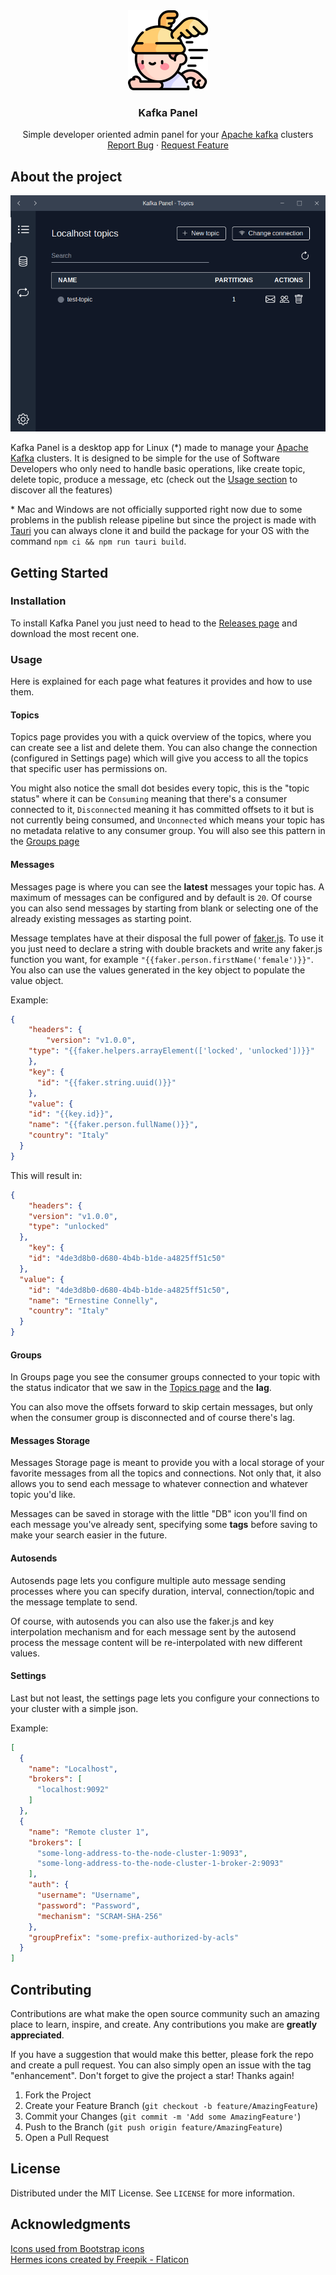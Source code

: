 <div align="center">
  <img src="app-icon.png" width="128px">
  <h3>Kafka Panel</h3>
  <p>
    Simple developer oriented admin panel for your <a href="https://kafka.apache.org">Apache kafka</a> clusters
    <br />
    <a href="https://github.com/ianFar96/kafka_panel/issues">Report Bug</a>
    ·
    <a href="https://github.com/ianFar96/kafka_panel/issues">Request Feature</a>
  </p>
</div>

## About the project

![Kafka Panel screenshot](src/assets/screenshots/topics-page.png)

Kafka Panel is a desktop app for Linux (*) made to manage your [Apache Kafka](https://kafka.apache.org) clusters. It is designed to be simple for the use of Software Developers who only need to handle basic operations, like create topic, delete topic, produce a message, etc (check out the [Usage section](#usage) to discover all the features)

\* Mac and Windows are not officially supported right now due to some problems in the publish release pipeline but since the project is made with [Tauri](https://tauri.app/) you can always clone it and build the package for your OS with the command `npm ci && npm run tauri build`.

## Getting Started

### Installation

To install Kafka Panel you just need to head to the [Releases page](https://github.com/ianFar96/kafka_panel/releases) and download the most recent one.

### Usage

Here is explained for each page what features it provides and how to use them.

#### Topics

Topics page provides you with a quick overview of the topics, where you can create see a list and delete them. You can also change the connection (configured in Settings page) which will give you access to all the topics that specific user has permissions on.

You might also notice the small dot besides every topic, this is the "topic status" where it can be `Consuming` meaning that there's a consumer connected to it, `Disconnected` meaning it has committed offsets to it but is not currently being consumed, and `Unconnected` which means your topic has no metadata relative to any consumer group. You will also see this pattern in the [Groups page](#groups)

#### Messages

Messages page is where you can see the **latest** messages your topic has. A maximum of messages can be configured and by default is `20`. Of course you can also send messages by starting from blank or selecting one of the already existing messages as starting point.

Message templates have at their disposal the full power of [faker.js](https://fakerjs.dev/). To use it you just need to declare a string with double brackets and write any faker.js function you want, for example `"{{faker.person.firstName('female')}}"`. You also can use the values generated in the key object to populate the value object.

Example:

```json
{
	"headers": {
		"version": "v1.0.0",
    "type": "{{faker.helpers.arrayElement(['locked', 'unlocked'])}}"
	},
	"key": {
	  "id": "{{faker.string.uuid()}}"
	},
	"value": {
    "id": "{{key.id}}",
    "name": "{{faker.person.fullName()}}",
    "country": "Italy"
  }
}
```

This will result in:

```json
{
	"headers": {
    "version": "v1.0.0",
    "type": "unlocked"
  },
	"key": {
    "id": "4de3d8b0-d680-4b4b-b1de-a4825ff51c50"
  },
  "value": {
    "id": "4de3d8b0-d680-4b4b-b1de-a4825ff51c50",
    "name": "Ernestine Connelly",
    "country": "Italy"
  }
}
```

#### Groups

In Groups page you see the consumer groups connected to your topic with the status indicator that we saw in the [Topics page](#topics) and the **lag**.

You can also move the offsets forward to skip certain messages, but only when the consumer group is disconnected and of course there's lag.

#### Messages Storage

Messages Storage page is meant to provide you with a local storage of your favorite messages from all the topics and connections. Not only that, it also allows you to send each message to whatever connection and whatever topic you'd like.

Messages can be saved in storage with the little "DB" icon you'll find on each message you've already sent, specifying some **tags** before saving to make your search easier in the future.

#### Autosends

Autosends page lets you configure multiple auto message sending processes where you can specify duration, interval, connection/topic and the message template to send.

Of course, with autosends you can also use the faker.js and key interpolation mechanism and for each message sent by the autosend process the message content will be re-interpolated with new different values.

#### Settings

Last but not least, the settings page lets you configure your connections to your cluster with a simple json.

Example:

```json
[
  {
    "name": "Localhost",
    "brokers": [
      "localhost:9092"
    ]
  },
  {
    "name": "Remote cluster 1",
    "brokers": [
      "some-long-address-to-the-node-cluster-1:9093",
      "some-long-address-to-the-node-cluster-1-broker-2:9093"
    ],
    "auth": {
      "username": "Username",
      "password": "Password",
      "mechanism": "SCRAM-SHA-256"
    },
    "groupPrefix": "some-prefix-authorized-by-acls"
  }
]
```

## Contributing

Contributions are what make the open source community such an amazing place to learn, inspire, and create. Any contributions you make are **greatly appreciated**.

If you have a suggestion that would make this better, please fork the repo and create a pull request. You can also simply open an issue with the tag "enhancement".
Don't forget to give the project a star! Thanks again!

1. Fork the Project
2. Create your Feature Branch (`git checkout -b feature/AmazingFeature`)
3. Commit your Changes (`git commit -m 'Add some AmazingFeature'`)
4. Push to the Branch (`git push origin feature/AmazingFeature`)
5. Open a Pull Request

## License

Distributed under the MIT License. See `LICENSE` for more information.

## Acknowledgments

<a href="https://icons.getbootstrap.com/" title="bootstrap icons">Icons used from Bootstrap icons</a>
<br />
<a href="https://www.flaticon.com/free-icons/hermes" title="hermes icons">Hermes icons created by Freepik - Flaticon</a>
